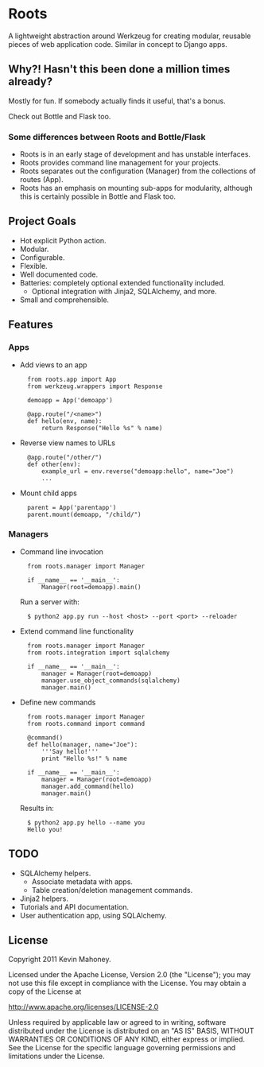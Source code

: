 # Roots

A lightweight abstraction around Werkzeug for creating modular, reusable pieces
of web application code. Similar in concept to Django apps.


## Why?! Hasn't this been done a million times already?

Mostly for fun. If somebody actually finds it useful, that's a bonus.

Check out Bottle and Flask too.

### Some differences between Roots and Bottle/Flask

- Roots is in an early stage of development and has unstable interfaces.
- Roots provides command line management for your projects.
- Roots separates out the configuration (Manager) from the collections of routes (App).
- Roots has an emphasis on mounting sub-apps for modularity, although this is certainly possible in Bottle and Flask too.


## Project Goals

- Hot explicit Python action.
- Modular.
- Configurable.
- Flexible.
- Well documented code.
- Batteries: completely optional extended functionality included.
  - Optional integration with Jinja2, SQLAlchemy, and more.
- Small and comprehensible.


## Features

### Apps

- Add views to an app

        from roots.app import App
        from werkzeug.wrappers import Response

        demoapp = App('demoapp')

        @app.route("/<name>")
        def hello(env, name):
            return Response("Hello %s" % name)

- Reverse view names to URLs

        @app.route("/other/")
        def other(env):
            example_url = env.reverse("demoapp:hello", name="Joe")
            ...

- Mount child apps

        parent = App('parentapp')
        parent.mount(demoapp, "/child/")

### Managers

- Command line invocation

        from roots.manager import Manager

        if __name__ == '__main__':
            Manager(root=demoapp).main()

    Run a server with:

        $ python2 app.py run --host <host> --port <port> --reloader

- Extend command line functionality

        from roots.manager import Manager
        from roots.integration import sqlalchemy

        if __name__ == '__main__':
            manager = Manager(root=demoapp)
            manager.use_object_commands(sqlalchemy)
            manager.main()

- Define new commands

        from roots.manager import Manager
        from roots.command import command

        @command()
        def hello(manager, name="Joe"):
            '''Say hello!'''
            print "Hello %s!" % name

        if __name__ == '__main__':
            manager = Manager(root=demoapp)
            manager.add_command(hello)
            manager.main()

    Results in:

        $ python2 app.py hello --name you
        Hello you!


## TODO

- SQLAlchemy helpers.
  - Associate metadata with apps.
  - Table creation/deletion management commands.
- Jinja2 helpers.
- Tutorials and API documentation.
- User authentication app, using SQLAlchemy.


## License

Copyright 2011 Kevin Mahoney.

Licensed under the Apache License, Version 2.0 (the "License");
you may not use this file except in compliance with the License.
You may obtain a copy of the License at

http://www.apache.org/licenses/LICENSE-2.0

Unless required by applicable law or agreed to in writing, software
distributed under the License is distributed on an "AS IS" BASIS,
WITHOUT WARRANTIES OR CONDITIONS OF ANY KIND, either express or implied.
See the License for the specific language governing permissions and
limitations under the License.
